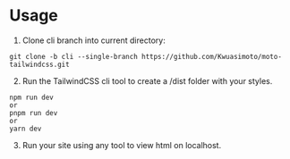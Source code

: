 # Usage

1. Clone cli branch into current directory:

```
git clone -b cli --single-branch https://github.com/Kwuasimoto/moto-tailwindcss.git
```

2. Run the TailwindCSS cli tool to create a /dist folder with your styles.

```
npm run dev
or
pnpm run dev
or
yarn dev
```

3. Run your site using any tool to view html on localhost.
